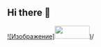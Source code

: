 ## Hi there 👋
[![Изображение]<img src="https://sun9-65.userapi.com/impg/6ugz2Q2BQrzGHhxsKF7BOYI8gHeuTt3YWQ82BA/jBsWMBWgw90.jpg?size=807x422&quality=96&sign=ba098bc997572b742df6991ea757669d&c_uniq_tag=h779RKxXk9zJT56diOS7uaekFG1Y-WtFmO9h3p-U0XY&type=album" width="80" height="30">)](https://t.me/MatDan_Bogam)/

<!--
**Mat-Dan-kubezor/Mat-Dan-kubezor** is a ✨ _special_ ✨ repository because its `README.md` (this file) appears on your GitHub profile.

Here are some ideas to get you started:

- 🔭 I’m currently working on ...
- 🌱 I’m currently learning ...
- 👯 I’m looking to collaborate on ...
- 🤔 I’m looking for help with ...
- 💬 Ask me about ...
- 📫 How to reach me: ...
- 😄 Pronouns: ...
- ⚡ Fun fact: ...
-->
